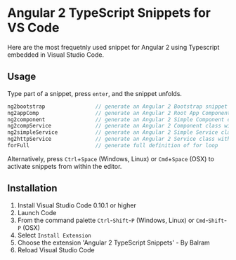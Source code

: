 # Angular 2 TypeScript Snippets for VS Code

Here are the most frequetnly used snippet for Angular 2 using Typescript embedded in Visual Studio Code. 

## Usage
Type part of a snippet, press `enter`, and the snippet unfolds.

```javascript
ng2bootstrap  				// generate an Angular 2 Bootstrap snippet
ng2appComp    				// generate an Angular 2 Root App Component class
ng2component    			// generate an Angular 2 Simple Component class
ng2compService    			// generate an Angular 2 Component class with Service Dependency Injection
ng2simpleService    		// generate an Angular 2 Simple Service class
ng2httpService				// generate an Angular 2 Service class with HTTP service injected
forFull						// generate full definition of for loop
```

Alternatively, press `Ctrl`+`Space` (Windows, Linux) or `Cmd`+`Space` (OSX) to activate snippets from within the editor.

## Installation

1. Install Visual Studio Code 0.10.1 or higher
2. Launch Code
3. From the command palette `Ctrl`-`Shift`-`P` (Windows, Linux) or `Cmd`-`Shift`-`P` (OSX)
4. Select `Install Extension`
5. Choose the extension 'Angular 2 TypeScript Snippets' - By Balram
6. Reload Visual Studio Code


